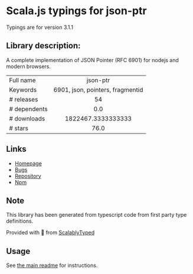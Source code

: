 
# Scala.js typings for json-ptr

Typings are for version 3.1.1

## Library description:
A complete implementation of JSON Pointer (RFC 6901) for nodejs and modern browsers.

|                    |                 |
| ------------------ | :-------------: |
| Full name          | json-ptr |
| Keywords           | 6901, json, pointers, fragmentid |
| # releases         | 54 |
| # dependents       | 0.0 |
| # downloads        | 1822467.3333333333 |
| # stars            | 76.0 |

## Links
- [Homepage](https://github.com/flitbit/json-ptr#readme)
- [Bugs](https://github.com/flitbit/json-ptr/issues)
- [Repository](https://github.com/flitbit/json-ptr)
- [Npm](https://www.npmjs.com/package/json-ptr)
    


## Note
This library has been generated from typescript code from first party type definitions.

Provided with :purple_heart: from [ScalablyTyped](https://github.com/oyvindberg/ScalablyTyped)

## Usage
See [the main readme](../../readme.md) for instructions.


